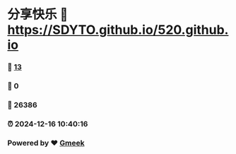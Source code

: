 # 分享快乐 :link: https://SDYTO.github.io/520.github.io 
### :page_facing_up: [13](https://SDYTO.github.io/520.github.io/tag.html) 
### :speech_balloon: 0 
### :hibiscus: 26386 
### :alarm_clock: 2024-12-16 10:40:16 
### Powered by :heart: [Gmeek](https://github.com/Meekdai/Gmeek)
